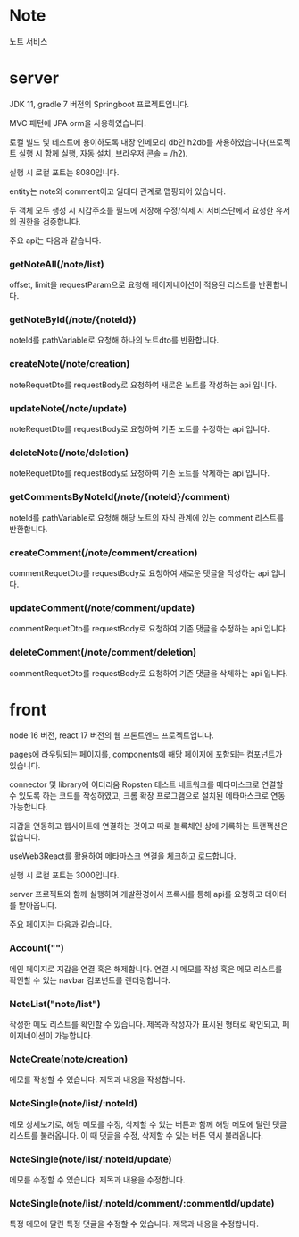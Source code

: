 # Note
노트 서비스

# server

JDK 11, gradle 7 버전의 Springboot 프로젝트입니다.

MVC 패턴에 JPA orm을 사용하였습니다.

로컬 빌드 및 테스트에 용이하도록 내장 인메모리 db인 h2db를 사용하였습니다(프로젝트 실행 시 함께 실행, 자동 설치, 브라우저 콘솔 = /h2).

실행 시 로컬 포트는 8080입니다.

entity는 note와 comment이고 일대다 관계로 맵핑되어 있습니다.

두 객체 모두 생성 시 지갑주소를 필드에 저장해 수정/삭제 시 서비스단에서 요청한 유저의 권한을 검증합니다.

주요 api는 다음과 같습니다.

### getNoteAll(/note/list)

offset, limit을 requestParam으로 요청해 페이지네이션이 적용된 리스트를 반환합니다.

### getNoteById(/note/{noteId})

noteId를 pathVariable로 요청해 하나의 노트dto를 반환합니다.

### createNote(/note/creation)

noteRequetDto를 requestBody로 요청하여 새로운 노트를 작성하는 api 입니다.

### updateNote(/note/update)

noteRequetDto를 requestBody로 요청하여 기존 노트를 수정하는 api 입니다.

### deleteNote(/note/deletion)

noteRequetDto를 requestBody로 요청하여 기존 노트를 삭제하는 api 입니다.

### getCommentsByNoteId(/note/{noteId}/comment)

noteId를 pathVariable로 요청해 해당 노트의 자식 관계에 있는 comment 리스트를 반환합니다.

### createComment(/note/comment/creation)

commentRequetDto를 requestBody로 요청하여 새로운 댓글을 작성하는 api 입니다.

### updateComment(/note/comment/update)

commentRequetDto를 requestBody로 요청하여 기존 댓글을 수정하는 api 입니다.

### deleteComment(/note/comment/deletion)

commentRequetDto를 requestBody로 요청하여 기존 댓글을 삭제하는 api 입니다.

# front

node 16 버전, react 17 버전의 웹 프론트엔드 프로젝트입니다.

pages에 라우팅되는 페이지를, components에 해당 페이지에 포함되는 컴포넌트가 있습니다.

connector 및 library에 이더리움 Ropsten 테스트 네트워크를 메타마스크로 연결할 수 있도록 하는 코드를 작성하였고, 크롬 확장 프로그램으로 설치된 메타마스크로 연동 가능합니다.

지갑을 연동하고 웹사이트에 연결하는 것이고 따로 블록체인 상에 기록하는 트랜잭션은 없습니다.

useWeb3React를 활용하여 메타마스크 연결을 체크하고 로드합니다.

실행 시 로컬 포트는 3000입니다.

server 프로젝트와 함께 실행하여 개발환경에서 프록시를 통해 api를 요청하고 데이터를 받아옵니다.

주요 페이지는 다음과 같습니다.

### Account("")

메인 페이지로 지갑을 연결 혹은 해제합니다. 연결 시 메모를 작성 혹은 메모 리스트를 확인할 수 있는 navbar 컴포넌트를 렌더링합니다.

### NoteList("note/list")
작성한 메모 리스트를 확인할 수 있습니다. 제목과 작성자가 표시된 형태로 확인되고, 페이지네이션이 가능합니다.

### NoteCreate(note/creation)
메모를 작성할 수 있습니다. 제목과 내용을 작성합니다.

### NoteSingle(note/list/:noteId)
메모 상세보기로, 해당 메모를 수정, 삭제할 수 있는 버튼과 함께 해당 메모에 달린 댓글 리스트를 불러옵니다. 이 때 댓글을 수정, 삭제할 수 있는 버튼 역시 불러옵니다.

### NoteSingle(note/list/:noteId/update)
메모를 수정할 수 있습니다. 제목과 내용을 수정합니다.

### NoteSingle(note/list/:noteId/comment/:commentId/update)
특정 메모에 달린 특정 댓글을 수정할 수 있습니다. 제목과 내용을 수정합니다.


